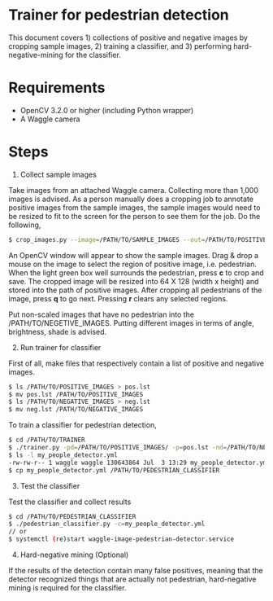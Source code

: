 # Trainer for pedestrian detection

This document covers 1) collections of positive and negative images by cropping sample images, 2) training a classifier, and 3) performing hard-negative-mining for the classifier.

# Requirements

* OpenCV 3.2.0 or higher (including Python wrapper)
* A Waggle camera

# Steps

1. Collect sample images

Take images from an attached Waggle camera. Collecting more than 1,000 images is advised. As a person manually does a cropping job to annotate positive images from the sample images, the sample images would need to be resized to fit to the screen for the person to see them for the job. Do the following,

```bash
$ crop_images.py --image=/PATH/TO/SAMPLE_IMAGES --out=/PATH/TO/POSITIVE_IMAGES --screen-width=1380 --screen-height=768
```

An OpenCV window will appear to show the sample images. Drag & drop a mouse on the image to select the region of positive image, i.e. pedestrian. When the light green box well surrounds the pedestrian, press __c__ to crop and save. The cropped image will be resized into 64 X 128 (width x height) and stored into the path of positive images. After cropping all pedestrians of the image, press __q__ to go next. Pressing __r__ clears any selected regions.

Put non-scaled images that have no pedestrian into the /PATH/TO/NEGETIVE_IMAGES. Putting different images in terms of angle, brightness, shade is advised.

2. Run trainer for classifier

First of all, make files that respectively contain a list of positive and negative images.

```bash
$ ls /PATH/TO/POSITIVE_IMAGES > pos.lst
$ mv pos.lst /PATH/TO/POSITIVE_IMAGES
$ ls /PATH/TO/NEGATIVE_IMAGES > neg.lst
$ mv neg.lst /PATH/TO/NEGATIVE_IMAGES
```

To train a classifier for pedestrian detection,

```bash
$ cd /PATH/TO/TRAINER
$ ./trainer.py -pd=/PATH/TO/POSITIVE_IMAGES/ -p=pos.lst -nd=/PATH/TO/NEGATIVE_IMAGES/ -n=neg.lst
$ ls -l my_people_detector.yml 
-rw-rw-r-- 1 waggle waggle 130643864 Jul  3 13:29 my_people_detector.yml
$ cp my_people_detector.yml /PATH/TO/PEDESTRIAN_CLASSIFIER
```

3. Test the classifier

Test the classifier and collect results

```bash
$ cd /PATH/TO/PEDESTRIAN_CLASSIFIER
$ ./pedestrian_classifier.py -c=my_people_detector.yml
// or
$ systemctl (re)start waggle-image-pedestrian-detector.service
```

4. Hard-negative mining (Optional)

If the results of the detection contain many false positives, meaning that the detector recognized things that are actually not pedestrian, hard-negative mining is required for the classifier.